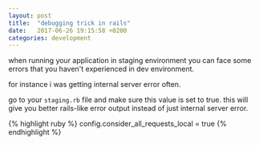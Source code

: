 ```yaml
---
layout: post
title:  "debugging trick in rails"
date:   2017-06-26 19:15:58 +0200
categories: development
---
```


when running your application in staging environment you can face some errors that you haven't experienced in dev environment.

for instance i was getting internal server error often.

go to your `staging.rb` file and make sure this value is set to true.
this will give you better rails-like error output instead of just internal server error.

{% highlight ruby %}
  config.consider_all_requests_local       = true
{% endhighlight %}  